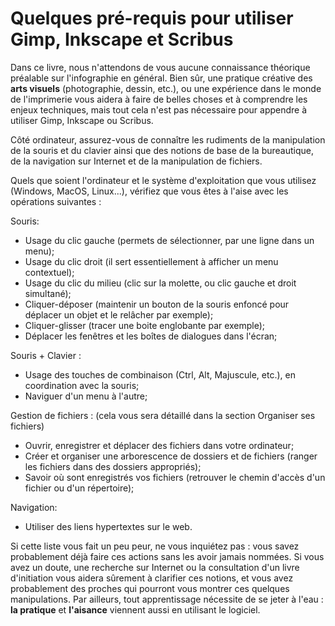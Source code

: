 # Quelques pré-requis pour utiliser Gimp, Inkscape et Scribus

Dans ce livre, nous n'attendons de vous aucune connaissance théorique préalable sur l'infographie en général. Bien sûr, une pratique créative des **arts visuels** (photographie, dessin, etc.), ou une expérience dans le monde de l'imprimerie vous aidera à faire de belles choses et à comprendre les enjeux techniques, mais tout cela n'est pas nécessaire pour appendre à utiliser Gimp, Inkscape ou Scribus.

Côté ordinateur, assurez-vous de connaître les rudiments de la manipulation de la souris et du clavier ainsi que des notions de base de la bureautique, de la navigation sur Internet et de la manipulation de fichiers.

Quels que soient l'ordinateur et le système d'exploitation que vous utilisez (Windows, MacOS, Linux...), vérifiez que vous êtes à l'aise avec les opérations suivantes :

Souris:

- Usage du clic gauche (permets de sélectionner, par une ligne dans un menu);
- Usage du clic droit (il sert essentiellement à afficher un menu contextuel);
- Usage du clic du milieu (clic sur la molette, ou clic gauche et droit simultané);
- Cliquer-déposer (maintenir un bouton de la souris enfoncé pour déplacer un objet et le relâcher par exemple);
- Cliquer-glisser (tracer une boite englobante par exemple);
- Déplacer les fenêtres et les boîtes de dialogues dans l'écran;

Souris + Clavier&nbsp;:

- Usage des touches de combinaison (Ctrl, Alt, Majuscule, etc.), en coordination avec la souris;
- Naviguer d'un menu à l'autre;

Gestion de fichiers : (cela vous sera détaillé dans la section Organiser ses fichiers)

- Ouvrir, enregistrer et déplacer des fichiers dans votre ordinateur;
- Créer et organiser une arborescence de dossiers et de fichiers (ranger les fichiers dans des dossiers appropriés);
- Savoir où sont enregistrés vos fichiers (retrouver le chemin d'accès d'un fichier ou d'un répertoire);

Navigation:

- Utiliser des liens hypertextes sur le web.

Si cette liste vous fait un peu peur, ne vous inquiétez pas : vous savez probablement déjà faire ces actions sans les avoir jamais nommées. Si vous avez un doute, une recherche sur Internet ou la consultation d'un livre d'initiation vous aidera sûrement à clarifier ces notions, et vous avez probablement des proches qui pourront vous montrer ces quelques manipulations. Par ailleurs, tout apprentissage nécessite de se jeter à l'eau : **la pratique** et **l'aisance** viennent aussi en utilisant le logiciel.
